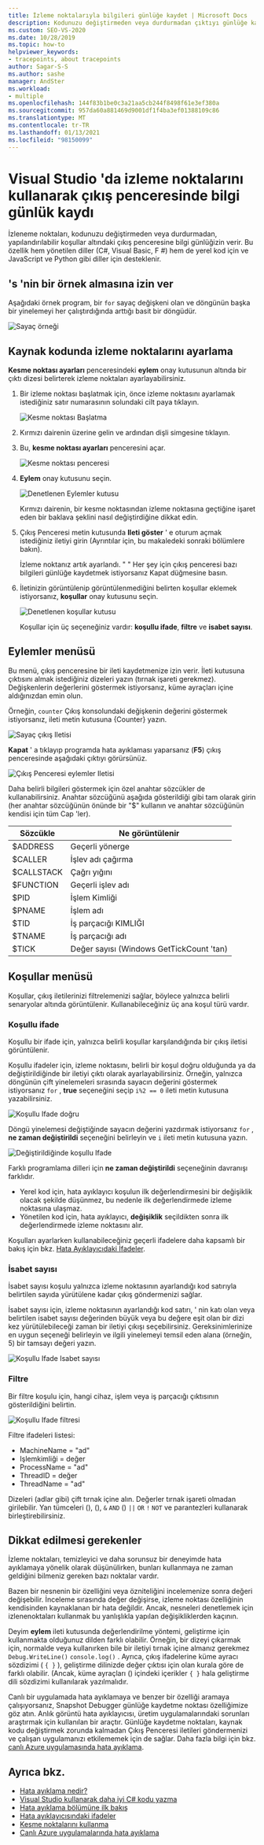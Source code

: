 ```yaml
---
title: İzleme noktalarıyla bilgileri günlüğe kaydet | Microsoft Docs
description: Kodunuzu değiştirmeden veya durdurmadan çıktıyı günlüğe kaydetmek için izleme noktalarını ayarlayın. Kesme noktası ayarları ' nda eylem onay kutusunun altında bir çıktı dizesi belirtmeniz yeterlidir.
ms.custom: SEO-VS-2020
ms.date: 10/28/2019
ms.topic: how-to
helpviewer_keywords:
- tracepoints, about tracepoints
author: Sagar-S-S
ms.author: sashe
manager: AndSter
ms.workload:
- multiple
ms.openlocfilehash: 144f83b1be0c3a21aa5cb244f8498f61e3ef380a
ms.sourcegitcommit: 957da60a881469d9001df1f4ba3ef01388109c86
ms.translationtype: MT
ms.contentlocale: tr-TR
ms.lasthandoff: 01/13/2021
ms.locfileid: "98150099"
---
```

# <a name="log-info-to-the-output-window-using-tracepoints-in-visual-studio"></a>Visual Studio 'da izleme noktalarını kullanarak çıkış penceresinde bilgi günlük kaydı

İzleneme noktaları, kodunuzu değiştirmeden veya durdurmadan, yapılandırılabilir koşullar altındaki çıkış penceresine bilgi günlüğizin verir. Bu özellik hem yönetilen diller (C#, Visual Basic, F #) hem de yerel kod için ve JavaScript ve Python gibi diller için desteklenir.

## <a name="let39s-take-an-example"></a>&#39;s 'nin bir örnek almasına izin ver

Aşağıdaki örnek program, bir `for` sayaç değişkeni olan ve döngünün başka bir yinelemeyi her çalıştırdığında arttığı basit bir döngüdür.

![Sayaç örneği](../debugger/media/counterexample.png "Sayaç örneği")

## <a name="set-tracepoints-in-source-code"></a>Kaynak kodunda izleme noktalarını ayarlama

**Kesme noktası ayarları** penceresindeki **eylem** onay kutusunun altında bir çıktı dizesi belirterek izleme noktaları ayarlayabilirsiniz.

1. Bir izleme noktası başlatmak için, önce izleme noktasını ayarlamak istediğiniz satır numarasının solundaki cilt paya tıklayın.

   ![Kesme noktası Başlatma](../debugger/media/breakpointinitialization.png "Kesme noktası Başlatma")

2. Kırmızı dairenin üzerine gelin ve ardından dişli simgesine tıklayın.
3. Bu, **kesme noktası ayarları** penceresini açar.

   ![Kesme noktası penceresi](../debugger/media/breakpointwindow.png "Kesme noktası penceresi")

4. **Eylem** onay kutusunu seçin.

   ![Denetlenen Eylemler kutusu](../debugger/media/checkedactionsbox.png "Denetlenen Eylemler kutusu")

   Kırmızı dairenin, bir kesme noktasından izleme noktasına geçtiğine işaret eden bir baklava şeklini nasıl değiştirdiğine dikkat edin.

5. Çıkış Penceresi metin kutusunda **Ileti göster** ' e oturum açmak istediğiniz iletiyi girin (Ayrıntılar için, bu makaledeki sonraki bölümlere bakın).

   İzleme noktanız artık ayarlandı. &quot; &quot; Her şey için çıkış penceresi bazı bilgileri günlüğe kaydetmek istiyorsanız Kapat düğmesine basın.

6. İletinizin görüntülenip görüntülenmediğini belirten koşullar eklemek istiyorsanız, **koşullar** onay kutusunu seçin.

   ![Denetlenen koşullar kutusu](../debugger/media/checkedconditionsbox.png "Denetlenen koşullar kutusu")

   Koşullar için üç seçeneğiniz vardır: **koşullu ifade**, **filtre** ve **isabet sayısı**.

## <a name="actions-menu"></a>Eylemler menüsü

Bu menü, çıkış penceresine bir ileti kaydetmenize izin verir. İleti kutusuna çıktısını almak istediğiniz dizeleri yazın (tırnak işareti gerekmez). Değişkenlerin değerlerini göstermek istiyorsanız, küme ayraçları içine aldığınızdan emin olun.

Örneğin, `counter` Çıkış konsolundaki değişkenin değerini göstermek istiyorsanız, ileti metin kutusuna {Counter} yazın.

![Sayaç çıkış Iletisi](../debugger/media/counteroutputmessage.png "Sayaç çıkış Iletisi")

**Kapat** ' a tıklayıp programda hata ayıklaması yaparsanız (**F5**) çıkış penceresinde aşağıdaki çıktıyı görürsünüz.

![Çıkış Penceresi eylemler Iletisi](../debugger/media/actionsmessageinoutputwindow.png "Çıkış Penceresi eylemler Iletisi")

Daha belirli bilgileri göstermek için özel anahtar sözcükler de kullanabilirsiniz. Anahtar sözcüğünü aşağıda gösterildiği gibi tam olarak girin (her anahtar sözcüğünün önünde bir "$" kullanın ve anahtar sözcüğünün kendisi için tüm Cap 'ler).

| Sözcükle | Ne görüntülenir |
| --- | --- |
| $ADDRESS | Geçerli yönerge |
| $CALLER | İşlev adı çağırma |
| $CALLSTACK | Çağrı yığını |
| $FUNCTION | Geçerli işlev adı |
| $PID | İşlem Kimliği |
| $PNAME | İşlem adı |
| $TID | İş parçacığı KIMLIĞI |
| $TNAME   | İş parçacığı adı |
| $TICK | Değer sayısı (Windows GetTickCount 'tan) |

## <a name="conditions-menu"></a>Koşullar menüsü

Koşullar, çıkış iletilerinizi filtrelemenizi sağlar, böylece yalnızca belirli senaryolar altında görüntülenir. Kullanabileceğiniz üç ana koşul türü vardır.

### <a name="conditional-expression"></a>Koşullu ifade
Koşullu bir ifade için, yalnızca belirli koşullar karşılandığında bir çıkış iletisi görüntülenir.

Koşullu ifadeler için, izleme noktasını, belirli bir koşul doğru olduğunda ya da değiştirildiğinde bir iletiyi çıktı olarak ayarlayabilirsiniz. Örneğin, yalnızca döngünün çift yinelemeleri sırasında sayacın değerini göstermek istiyorsanız `for` , **true** seçeneğini seçip `i%2 == 0` ileti metin kutusuna yazabilirsiniz.

![Koşullu Ifade doğru](../debugger/media/conditionalexpressionistrue.png "Koşullu Ifade doğru")

Döngü yinelemesi değiştiğinde sayacın değerini yazdırmak istiyorsanız `for` , **ne zaman değiştirildi** seçeneğini belirleyin ve `i` ileti metin kutusuna yazın.

![Değiştirildiğinde koşullu Ifade](../debugger/media/conditionalexpressionwhenchanged.png "Değiştirildiğinde koşullu Ifade")

Farklı programlama dilleri için  **ne zaman değiştirildi**  seçeneğinin davranışı farklıdır.

- Yerel kod için, hata ayıklayıcı koşulun ilk değerlendirmesini bir değişiklik olacak şekilde düşünmez, bu nedenle ilk değerlendirmede izleme noktasına ulaşmaz.
- Yönetilen kod için, hata ayıklayıcı, **değişiklik**  seçildikten sonra ilk değerlendirmede izleme noktasını alır.

Koşulları ayarlarken kullanabileceğiniz geçerli ifadelere daha kapsamlı bir bakış için bkz. [Hata Ayıklayıcıdaki İfadeler](expressions-in-the-debugger.md).

### <a name="hit-count"></a>İsabet sayısı
İsabet sayısı koşulu yalnızca izleme noktasının ayarlandığı kod satırıyla belirtilen sayıda yürütülene kadar çıkış göndermenizi sağlar.

İsabet sayısı için, izleme noktasının ayarlandığı kod satırı, ' nin katı olan veya belirtilen isabet sayısı değerinden büyük veya bu değere eşit olan bir dizi kez yürütülebileceği zaman bir iletiyi çıkışı seçebilirsiniz. Gereksinimlerinize en uygun seçeneği belirleyin ve ilgili yinelemeyi temsil eden alana (örneğin, 5) bir tamsayı değeri yazın.

![Koşullu Ifade Isabet sayısı](../debugger/media/conditionalexpressionhitcount.png "Koşullu Ifade Isabet sayısı")

### <a name="filter"></a>Filtre
Bir filtre koşulu için, hangi cihaz, işlem veya iş parçacığı çıktısının gösterildiğini belirtin.

![Koşullu Ifade filtresi](../debugger/media/conditionalexpressionfilter.png "Koşullu Ifade filtresi")

Filtre ifadeleri listesi:

- MachineName = "ad"
- Işlemkimliği = değer
- ProcessName = "ad"
- ThreadID = değer
- ThreadName = "ad"

Dizeleri (adlar gibi) çift tırnak içine alın. Değerler tırnak işareti olmadan girilebilir. Yan tümceleri (), (), `&` `AND` () `||` `OR` `!` `NOT` ve parantezleri kullanarak birleştirebilirsiniz.

## <a name="considerations"></a>Dikkat edilmesi gerekenler

İzleme noktaları, temizleyici ve daha sorunsuz bir deneyimde hata ayıklamaya yönelik olarak düşünülirken, bunları kullanmaya ne zaman geldiğini bilmeniz gereken bazı noktalar vardır.

Bazen bir nesnenin bir özelliğini veya özniteliğini incelemenize sonra değeri değişebilir. İnceleme sırasında değer değişirse, izleme noktası özelliğinin kendisinden kaynaklanan bir hata değildir. Ancak, nesneleri denetlemek için izlenenoktaları kullanmak bu yanlışlıkla yapılan değişikliklerden kaçının.

Deyim **eylem** ileti kutusunda değerlendirilme yöntemi, geliştirme için kullanmakta olduğunuz dilden farklı olabilir. Örneğin, bir dizeyi çıkarmak için, normalde veya kullanırken bile bir iletiyi tırnak içine almanız gerekmez `Debug.WriteLine()` `console.log()` . Ayrıca, çıkış ifadelerine küme ayracı sözdizimi ( `{ }` ), geliştirme dilinizde değer çıktısı için olan kurala göre de farklı olabilir. (Ancak, küme ayraçları () içindeki içerikler `{ }` hala geliştirme dili sözdizimi kullanılarak yazılmalıdır.

Canlı bir uygulamada hata ayıklamaya ve benzer bir özelliği aramaya çalışıyorsanız, Snapshot Debugger günlüğe kaydetme noktası özelliğimize göz atın. Anlık görüntü hata ayıklayıcısı, üretim uygulamalarındaki sorunları araştırmak için kullanılan bir araçtır. Günlüğe kaydetme noktaları, kaynak kodu değiştirmek zorunda kalmadan Çıkış Penceresi iletileri göndermenizi ve çalışan uygulamanızı etkilememek için de sağlar. Daha fazla bilgi için bkz. [canlı Azure uygulamasında hata ayıklama](../debugger/debug-live-azure-applications.md).

## <a name="see-also"></a>Ayrıca bkz.

- [Hata ayıklama nedir?](../debugger/what-is-debugging.md)
- [Visual Studio kullanarak daha iyi C# kodu yazma](../debugger/write-better-code-with-visual-studio.md)
- [Hata ayıklama bölümüne ilk bakış](../debugger/debugger-feature-tour.md)
- [Hata ayıklayıcısındaki ifadeler](expressions-in-the-debugger.md)
- [Kesme noktalarını kullanma](../debugger/using-breakpoints.md)
- [Canlı Azure uygulamalarında hata ayıklama](../debugger/debug-live-azure-applications.md)
